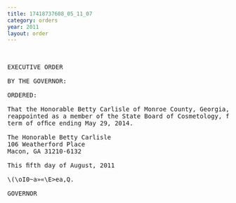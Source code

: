 ```yaml
---
title: 17418737608_05_11_07
category: orders
year: 2011
layout: order
---
```


<pre> 

EXECUTIVE ORDER

BY THE GOVERNOR:

ORDERED:

That the Honorable Betty Carlisle of Monroe County, Georgia, is
reappointed as a member of the State Board of Cosmetology, for a
term of ofﬁce ending May 29, 2014.

The Honorable Betty Carlisle
106 Weatherford Place
Macon, GA 31210-6132

This ﬁfth day of August, 2011

\(\oI0~a»«\E>ea,Q.

GOVERNOR

</pre>
